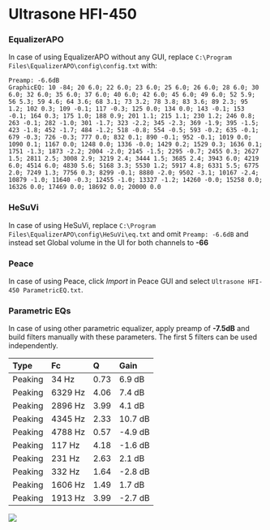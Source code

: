 # Ultrasone HFI-450

### EqualizerAPO
In case of using EqualizerAPO without any GUI, replace `C:\Program Files\EqualizerAPO\config\config.txt`
with:
```
Preamp: -6.6dB
GraphicEQ: 10 -84; 20 6.0; 22 6.0; 23 6.0; 25 6.0; 26 6.0; 28 6.0; 30 6.0; 32 6.0; 35 6.0; 37 6.0; 40 6.0; 42 6.0; 45 6.0; 49 6.0; 52 5.9; 56 5.3; 59 4.6; 64 3.6; 68 3.1; 73 3.2; 78 3.8; 83 3.6; 89 2.3; 95 1.2; 102 0.3; 109 -0.1; 117 -0.3; 125 0.0; 134 0.0; 143 -0.1; 153 -0.1; 164 0.3; 175 1.0; 188 0.9; 201 1.1; 215 1.1; 230 1.2; 246 0.8; 263 -0.1; 282 -1.0; 301 -1.7; 323 -2.2; 345 -2.3; 369 -1.9; 395 -1.5; 423 -1.8; 452 -1.7; 484 -1.2; 518 -0.8; 554 -0.5; 593 -0.2; 635 -0.1; 679 -0.3; 726 -0.3; 777 0.0; 832 0.1; 890 -0.1; 952 -0.1; 1019 0.0; 1090 0.1; 1167 0.0; 1248 0.0; 1336 -0.0; 1429 0.2; 1529 0.3; 1636 0.1; 1751 -1.3; 1873 -2.2; 2004 -2.0; 2145 -1.5; 2295 -0.7; 2455 0.3; 2627 1.5; 2811 2.5; 3008 2.9; 3219 2.4; 3444 1.5; 3685 2.4; 3943 6.0; 4219 6.0; 4514 6.0; 4830 5.6; 5168 3.3; 5530 1.2; 5917 4.8; 6331 5.5; 6775 2.0; 7249 1.3; 7756 0.3; 8299 -0.1; 8880 -2.0; 9502 -3.1; 10167 -2.4; 10879 -1.0; 11640 -0.3; 12455 -1.0; 13327 -1.2; 14260 -0.0; 15258 0.0; 16326 0.0; 17469 0.0; 18692 0.0; 20000 0.0
```

### HeSuVi
In case of using HeSuVi, replace `C:\Program Files\EqualizerAPO\config\HeSuVi\eq.txt` and omit `Preamp:
-6.6dB` and instead set Global volume in the UI for both channels to **-66**

### Peace
In case of using Peace, click *Import* in Peace GUI and select `Ultrasone HFI-450 ParametricEQ.txt`.

### Parametric EQs
In case of using other parametric equalizer, apply preamp of **-7.5dB** and build filters manually with
these parameters. The first 5 filters can be used independently.

| Type    | Fc      |    Q | Gain    |
|:--------|:--------|:-----|:--------|
| Peaking | 34 Hz   | 0.73 | 6.9 dB  |
| Peaking | 6329 Hz | 4.06 | 7.4 dB  |
| Peaking | 2896 Hz | 3.99 | 4.1 dB  |
| Peaking | 4345 Hz | 2.33 | 10.7 dB |
| Peaking | 4788 Hz | 0.57 | -4.9 dB |
| Peaking | 117 Hz  | 4.18 | -1.6 dB |
| Peaking | 231 Hz  | 2.63 | 2.1 dB  |
| Peaking | 332 Hz  | 1.64 | -2.8 dB |
| Peaking | 1606 Hz | 1.49 | 1.7 dB  |
| Peaking | 1913 Hz | 3.99 | -2.7 dB |

![](https://raw.githubusercontent.com/jaakkopasanen/AutoEq/master/results/headphonecom/sbaf-serious/Ultrasone%20HFI-450/Ultrasone%20HFI-450.png)